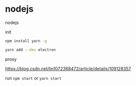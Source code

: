 # nodejs
nodejs

init

```bat
npm install yarn -g

yarn add --dev electron
```

proxy

https://blog.csdn.net/lin1072368472/article/details/109128357

run `npm start` or `yarn start`
